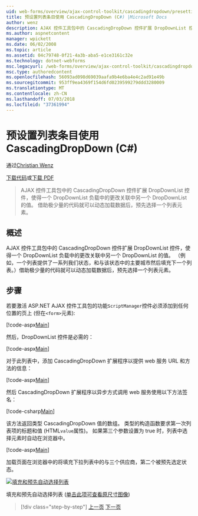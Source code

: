 ```yaml
---
uid: web-forms/overview/ajax-control-toolkit/cascadingdropdown/presetting-list-entries-with-cascadingdropdown-cs
title: 预设置列表条目使用 CascadingDropDown (C#) |Microsoft Docs
author: wenz
description: AJAX 控件工具包中的 CascadingDropDown 控件扩展 DropDownList 控件，使得一个 DropDownList 负载中的更改关联中 anoth 值...
ms.author: aspnetcontent
manager: wpickett
ms.date: 06/02/2008
ms.topic: article
ms.assetid: 04c79748-0f21-4a3b-aba5-e1ce3161c32e
ms.technology: dotnet-webforms
msc.legacyurl: /web-forms/overview/ajax-control-toolkit/cascadingdropdown/presetting-list-entries-with-cascadingdropdown-cs
msc.type: authoredcontent
ms.openlocfilehash: 56093ad098d69039aafa9b4e6ba4e4c2ad91e49b
ms.sourcegitcommit: 953ff9ea4369f154d6fd0239599279ddd3280009
ms.translationtype: MT
ms.contentlocale: zh-CN
ms.lasthandoff: 07/03/2018
ms.locfileid: "37361994"
---
```

<a name="presetting-list-entries-with-cascadingdropdown-c"></a>预设置列表条目使用 CascadingDropDown (C#)
====================
通过[Christian Wenz](https://github.com/wenz)

[下载代码](http://download.microsoft.com/download/9/0/7/907760b1-2c60-4f81-aeb6-ca416a573b0d/cascadingdropdown2.cs.zip)或[下载 PDF](http://download.microsoft.com/download/2/d/c/2dc10e34-6983-41d4-9c08-f78f5387d32b/cascadingDropDown2CS.pdf)

> AJAX 控件工具包中的 CascadingDropDown 控件扩展 DropDownList 控件，使得一个 DropDownList 负载中的更改关联中另一个 DropDownList 的值。 借助极少量的代码就可以动态加载数据后，预先选择一个列表元素。


## <a name="overview"></a>概述

AJAX 控件工具包中的 CascadingDropDown 控件扩展 DropDownList 控件，使得一个 DropDownList 负载中的更改关联中另一个 DropDownList 的值。 （例如，一个列表提供了一系列我们状态，和与该状态中的主要城市然后填充下一个列表。）借助极少量的代码就可以动态加载数据后，预先选择一个列表元素。

## <a name="steps"></a>步骤

若要激活 ASP.NET AJAX 控件工具包的功能`ScriptManager`控件必须添加到任何位置的页上 (但在`<form>`元素):

[!code-aspx[Main](presetting-list-entries-with-cascadingdropdown-cs/samples/sample1.aspx)]

然后，DropDownList 控件是必需的：

[!code-aspx[Main](presetting-list-entries-with-cascadingdropdown-cs/samples/sample2.aspx)]

对于此列表中，添加 CascadingDropDown 扩展程序以提供 web 服务 URL 和方法的信息：

[!code-aspx[Main](presetting-list-entries-with-cascadingdropdown-cs/samples/sample3.aspx)]

然后 CascadingDropDown 扩展程序以异步方式调用 web 服务使用以下方法签名：

[!code-csharp[Main](presetting-list-entries-with-cascadingdropdown-cs/samples/sample4.cs)]

该方法返回类型 CascadingDropDown 值的数组。 类型的构造函数要求第一次列表项的标题和值 (HTML`value`属性)。 如果第三个参数设置为 true 时，列表中选择元素时自动在浏览器中。

[!code-aspx[Main](presetting-list-entries-with-cascadingdropdown-cs/samples/sample5.aspx)]

加载页面在浏览器中的将填充下拉列表中的与三个供应商，第二个被预先选定状态。


[![填充和预先自动选择列表](presetting-list-entries-with-cascadingdropdown-cs/_static/image2.png)](presetting-list-entries-with-cascadingdropdown-cs/_static/image1.png)

填充和预先自动选择列表 ([单击此项可查看原尺寸图像](presetting-list-entries-with-cascadingdropdown-cs/_static/image3.png))

> [!div class="step-by-step"]
> [上一页](using-cascadingdropdown-with-a-database-cs.md)
> [下一页](using-auto-postback-with-cascadingdropdown-cs.md)
